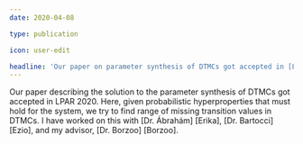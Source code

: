 ```yaml
---
date: 2020-04-08

type: publication

icon: user-edit

headline: 'Our paper on parameter synthesis of DTMCs got accepted in [LPAR-20][LPAR 2020]'
---
```


Our paper describing the solution to the parameter synthesis of DTMCs got accepted in LPAR 2020. Here, given probabilistic hyperproperties that must hold for the system, we try to find range of missing transition values in DTMCs. I have worked on this with [Dr. Ábrahám] [Erika], [Dr. Bartocci] [Ezio], and my advisor, [Dr. Borzoo] [Borzoo]. 